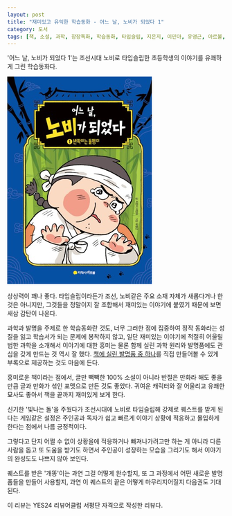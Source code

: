 ```yaml
---
layout: post
title: "재미있고 유익한 학습동화 - 어느 날, 노비가 되었다 1"
category: 도서
tags: [책, 소설, 과학, 창장독화, 학습동화, 타입슬립, 지은지, 이민아, 유영근, 아르볼, YES24 리뷰어클럽, 서평]
---
```


'어느 날, 노비가 되었다 1'는
조선시대 노비로 타입슬립한 초등학생의 이야기를 유쾌하게 그린 학습동화다.

![표지](/images/one-day-i-became-a-slave-1-book-h480.jpg)

상상력이 꽤나 좋다.
타입슬립이라든가 조선, 노비같은 주요 소재 자체가 새롭다거나 한 것은 아니지만,
그것들을 정말이지 잘 조합해서 재미있는 이야기에 붙였기 때문에
보면 새삼 감탄이 나온다.

과학과 발명을 주제로 한 학습동화란 것도,
너무 그러한 점에 집중하여 정작 동화라는 성질을 잃고 학습서가 되는 문제에 봉착하지 않고,
일단 재미있는 이야기에 적절히 어울릴법한 과학을 소개해서
이야기에 대한 흥미는 물론
함께 실린 과학 원리와 발명품에도 관심을 갖게 만드는 것 역시 잘 했다.
[책에 실린 발명품 중 하나](https://www.youtube.com/watch?v=j78qTJn047c)를 직접 만들어볼 수 있게 부록으로 제공하는 것도 마음에 든다.

흥미로운 책이라는 점에서,
글만 빽빽한 100% 소설이 아니라
반절은 만화라 해도 좋을만큼 글과 만화가 섞인 포맷으로 만든 것도 좋았다.
귀여운 캐릭터와 잘 어울리고 유쾌한 묘사도 좋아서 책을 끝까지 재미있게 보게 한다.

신기한 '빛나는 돌'을 주웠다가
조선시대에 노비로 타임슬립해
강제로 퀘스트를 받게 된다는 게임같은 설정은
주인공과 독자가 쉽고 빠르게 이야기 상황에 적응하고 몰입하게 한다는 점에서 나름 긍정적이다.

그렇다고 단지 어쩔 수 없이 상황을에 적응하거나 빠져나가려고만 하는 게 아니라
다른 사람을 돕고 또 도움을 받기도 하면서
주인공이 성장하는 모습을 그리기도 해서
이야기의 완성도도 나쁘지 않아 보인다.

퀘스트를 받은 '개똥'이는 과연 그걸 어떻게 완수할지,
또 그 과정에서 어떤 새로운 발명품들을 만들어 사용할지,
과연 이 퀘스트의 끝은 어떻게 마무리지어질지
다음권도 기대된다.



<div class="im im-info">
이 리뷰는 YES24 리뷰어클럽 서평단 자격으로 작성한 리뷰다.
</div>
